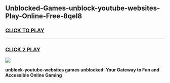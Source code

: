 
## Unblocked-Games-unblock-youtube-websites-Play-Online-Free-8qel8
<h3>
<a href="https://premium76.site?title=unblock-youtube-websites&ref=26A">CLICK TO PLAY</a></h3>
<hr>

<h3>
<a href="https://premium76.site?title=unblock-youtube-websites&ref=26A">CLICK 2 PLAY</a>
  
</h3>

<a href="https://premium76.site?title=unblock-youtube-websites&ref=26A"><img src="https://clearcache.store/games.png"></a>


**unblock-youtube-websites games unblocked: Your Gateway to Fun and Accessible Online Gaming**
